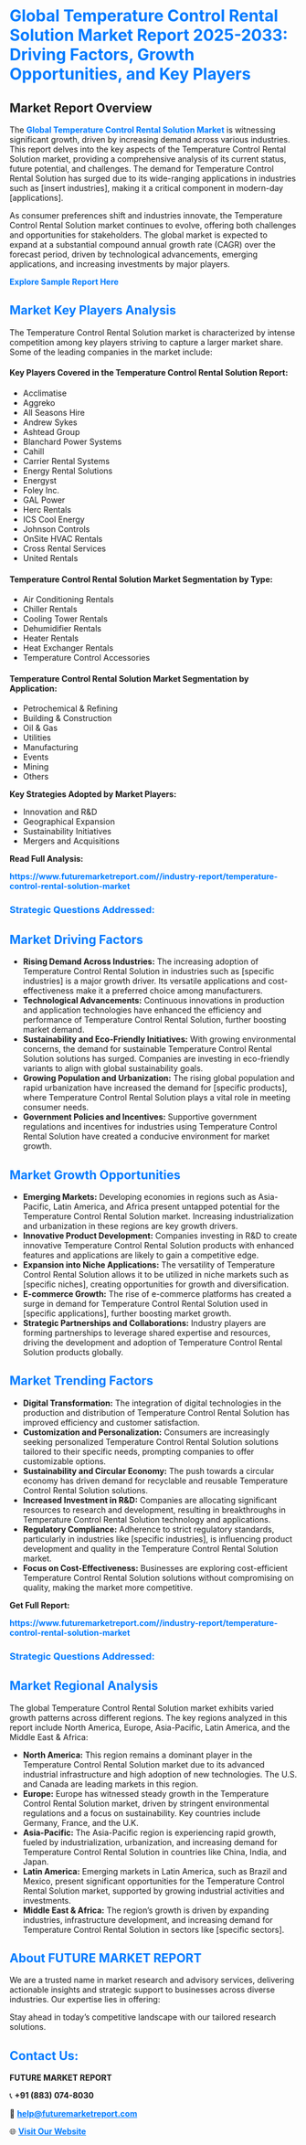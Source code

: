 <h1 style="color: #007BFF;">Global Temperature Control Rental Solution Market Report 2025-2033: Driving Factors, Growth Opportunities, and Key Players</h1>

<section id="overview">
<h2>Market Report Overview</h2>
<p>The <a href="https://www.futuremarketreport.com//industry-report/temperature-control-rental-solution-market" style="color: #007BFF; text-decoration: none;"><strong>Global Temperature Control Rental Solution Market</strong></a> is witnessing significant growth, driven by increasing demand across various industries. This report delves into the key aspects of the Temperature Control Rental Solution market, providing a comprehensive analysis of its current status, future potential, and challenges. The demand for Temperature Control Rental Solution has surged due to its wide-ranging applications in industries such as [insert industries], making it a critical component in modern-day [applications].</p>
<p>As consumer preferences shift and industries innovate, the Temperature Control Rental Solution market continues to evolve, offering both challenges and opportunities for stakeholders. The global market is expected to expand at a substantial compound annual growth rate (CAGR) over the forecast period, driven by technological advancements, emerging applications, and increasing investments by major players.</p>
</section>

<section id="overview">
<p><a href="https://www.futuremarketreport.com//request-sample/reportId=59093" style="color: #007BFF; text-decoration: none;"><strong>Explore Sample Report Here</strong></a></p>
</section>

<section id="key-players">
<h2 style="color: #007BFF;">Market Key Players Analysis</h2>
<p>The Temperature Control Rental Solution market is characterized by intense competition among key players striving to capture a larger market share. Some of the leading companies in the market include:</p>
<h4>Key Players Covered in the Temperature Control Rental Solution Report:</h4>
<ul><li>Acclimatise</li><li>Aggreko</li><li>All Seasons Hire</li><li>Andrew Sykes</li><li>Ashtead Group</li><li>Blanchard Power Systems</li><li>Cahill</li><li>Carrier Rental Systems</li><li>Energy Rental Solutions</li><li>Energyst</li><li>Foley Inc.</li><li>GAL Power</li><li>Herc Rentals</li><li>ICS Cool Energy</li><li>Johnson Controls</li><li>OnSite HVAC Rentals</li><li>Cross Rental Services</li><li>United Rentals</li></ul>
<h4>Temperature Control Rental Solution Market Segmentation by Type:</h4>
<ul><li>Air Conditioning Rentals</li><li>Chiller Rentals</li><li>Cooling Tower Rentals</li><li>Dehumidifier Rentals</li><li>Heater Rentals</li><li>Heat Exchanger Rentals</li><li>Temperature Control Accessories</li></ul>

<h4>Temperature Control Rental Solution Market Segmentation by Application:</h4>
<ul><li>Petrochemical &amp; Refining</li><li>Building &amp; Construction</li><li>Oil &amp; Gas</li><li>Utilities</li><li>Manufacturing</li><li>Events</li><li>Mining</li><li>Others</li></ul>
<p><strong>Key Strategies Adopted by Market Players:</strong></p>
<ul>
<li>Innovation and R&D</li>
<li>Geographical Expansion</li>
<li>Sustainability Initiatives</li>
<li>Mergers and Acquisitions</li>
</ul>
</section>

<section>
<p><strong>Read Full Analysis: </strong></p><a href="https://www.futuremarketreport.com//industry-report/temperature-control-rental-solution-market" style="color: #007BFF; text-decoration: none;"><strong>https://www.futuremarketreport.com//industry-report/temperature-control-rental-solution-market</strong></a>
<h3 style="color: #007BFF;">Strategic Questions Addressed:</h3>
</section>

<section id="driving-factors">
<h2 style="color: #007BFF;">Market Driving Factors</h2>
<ul>
<li><strong>Rising Demand Across Industries:</strong> The increasing adoption of Temperature Control Rental Solution in industries such as [specific industries] is a major growth driver. Its versatile applications and cost-effectiveness make it a preferred choice among manufacturers.</li>
<li><strong>Technological Advancements:</strong> Continuous innovations in production and application technologies have enhanced the efficiency and performance of Temperature Control Rental Solution, further boosting market demand.</li>
<li><strong>Sustainability and Eco-Friendly Initiatives:</strong> With growing environmental concerns, the demand for sustainable Temperature Control Rental Solution solutions has surged. Companies are investing in eco-friendly variants to align with global sustainability goals.</li>
<li><strong>Growing Population and Urbanization:</strong> The rising global population and rapid urbanization have increased the demand for [specific products], where Temperature Control Rental Solution plays a vital role in meeting consumer needs.</li>
<li><strong>Government Policies and Incentives:</strong> Supportive government regulations and incentives for industries using Temperature Control Rental Solution have created a conducive environment for market growth.</li>
</ul>
</section>

<section id="growth-opportunities">
<h2 style="color: #007BFF;">Market Growth Opportunities</h2>
<ul>
<li><strong>Emerging Markets:</strong> Developing economies in regions such as Asia-Pacific, Latin America, and Africa present untapped potential for the Temperature Control Rental Solution market. Increasing industrialization and urbanization in these regions are key growth drivers.</li>
<li><strong>Innovative Product Development:</strong> Companies investing in R&D to create innovative Temperature Control Rental Solution products with enhanced features and applications are likely to gain a competitive edge.</li>
<li><strong>Expansion into Niche Applications:</strong> The versatility of Temperature Control Rental Solution allows it to be utilized in niche markets such as [specific niches], creating opportunities for growth and diversification.</li>
<li><strong>E-commerce Growth:</strong> The rise of e-commerce platforms has created a surge in demand for Temperature Control Rental Solution used in [specific applications], further boosting market growth.</li>
<li><strong>Strategic Partnerships and Collaborations:</strong> Industry players are forming partnerships to leverage shared expertise and resources, driving the development and adoption of Temperature Control Rental Solution products globally.</li>
</ul>
</section>

<section id="trending-factors">
<h2 style="color: #007BFF;">Market Trending Factors</h2>
<ul>
<li><strong>Digital Transformation:</strong> The integration of digital technologies in the production and distribution of Temperature Control Rental Solution has improved efficiency and customer satisfaction.</li>
<li><strong>Customization and Personalization:</strong> Consumers are increasingly seeking personalized Temperature Control Rental Solution solutions tailored to their specific needs, prompting companies to offer customizable options.</li>
<li><strong>Sustainability and Circular Economy:</strong> The push towards a circular economy has driven demand for recyclable and reusable Temperature Control Rental Solution solutions.</li>
<li><strong>Increased Investment in R&D:</strong> Companies are allocating significant resources to research and development, resulting in breakthroughs in Temperature Control Rental Solution technology and applications.</li>
<li><strong>Regulatory Compliance:</strong> Adherence to strict regulatory standards, particularly in industries like [specific industries], is influencing product development and quality in the Temperature Control Rental Solution market.</li>
<li><strong>Focus on Cost-Effectiveness:</strong> Businesses are exploring cost-efficient Temperature Control Rental Solution solutions without compromising on quality, making the market more competitive.</li>
</ul>
</section>

<section>
<p><strong>Get Full Report: </strong></p><a href="https://www.futuremarketreport.com//industry-report/temperature-control-rental-solution-market" style="color: #007BFF; text-decoration: none;"><strong>https://www.futuremarketreport.com//industry-report/temperature-control-rental-solution-market</strong></a>
<h3 style="color: #007BFF;">Strategic Questions Addressed:</h3>
</section>


<section id="regional-analysis">
<h2 style="color: #007BFF;">Market Regional Analysis</h2>
<p>The global Temperature Control Rental Solution market exhibits varied growth patterns across different regions. The key regions analyzed in this report include North America, Europe, Asia-Pacific, Latin America, and the Middle East & Africa:</p>
<ul>
<li><strong>North America:</strong> This region remains a dominant player in the Temperature Control Rental Solution market due to its advanced industrial infrastructure and high adoption of new technologies. The U.S. and Canada are leading markets in this region.</li>
<li><strong>Europe:</strong> Europe has witnessed steady growth in the Temperature Control Rental Solution market, driven by stringent environmental regulations and a focus on sustainability. Key countries include Germany, France, and the U.K.</li>
<li><strong>Asia-Pacific:</strong> The Asia-Pacific region is experiencing rapid growth, fueled by industrialization, urbanization, and increasing demand for Temperature Control Rental Solution in countries like China, India, and Japan.</li>
<li><strong>Latin America:</strong> Emerging markets in Latin America, such as Brazil and Mexico, present significant opportunities for the Temperature Control Rental Solution market, supported by growing industrial activities and investments.</li>
<li><strong>Middle East & Africa:</strong> The region’s growth is driven by expanding industries, infrastructure development, and increasing demand for Temperature Control Rental Solution in sectors like [specific sectors].</li>
</ul>
</section>

<footer>
<h2 style="color: #007BFF;">About FUTURE MARKET REPORT</h2>
<p>We are a trusted name in market research and advisory services, delivering actionable insights and strategic support to businesses across diverse industries. Our expertise lies in offering:</p>

<p>Stay ahead in today’s competitive landscape with our tailored research solutions.</p>

<h2 style="color: #007BFF;">Contact Us:</h2>
<p><strong>FUTURE MARKET REPORT</strong></p>
<p>📞 <strong>+91 (883) 074-8030</strong></p>
<p>📧 <strong><a href="mailto:help@futuremarketreport.com" style="color: #007BFF;">help@futuremarketreport.com</a></strong></p>
<p>🌐 <strong><a href="https://www.futuremarketreport.com/" style="color: #007BFF;">Visit Our Website</a></strong></p>
</footer>